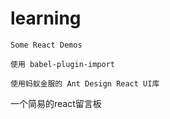 # learning

`Some React Demos`

`使用 babel-plugin-import`

`使用蚂蚁金服的 Ant Design React UI库`

一个简易的react留言板
